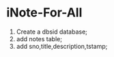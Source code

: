 ﻿# iNote-For-All
1. Create a dbsid database;
2. add notes table;
3. add sno,title,description,tstamp;
